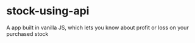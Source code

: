 # stock-using-api
 A app built in vanilla JS, which lets you know about profit or loss on your purchased stock
